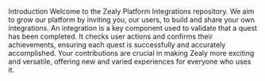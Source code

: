 Introduction
Welcome to the Zealy Platform Integrations repository. We aim to grow our platform by inviting you, our users, to build and share your own integrations. An integration is a key component used to validate that a quest has been completed. It checks user actions and confirms their achievements, ensuring each quest is successfully and accurately accomplished. Your contributions are crucial in making Zealy more exciting and versatile, offering new and varied experiences for everyone who uses it.
